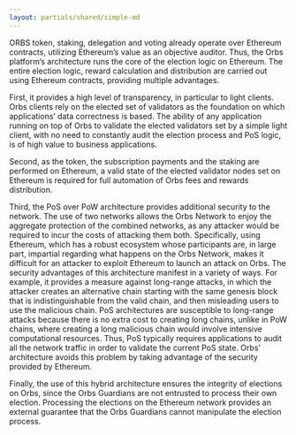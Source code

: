 ```yaml
---
layout: partials/shared/simple-md
---
```


ORBS token, staking, delegation and voting already operate over Ethereum contracts, utilizing Ethereum’s value as an objective auditor. Thus, the Orbs platform’s architecture runs the core of the election logic on Ethereum. The entire election logic, reward calculation and distribution are carried out using Ethereum contracts, providing multiple advantages.

First, it provides a high level of transparency, in particular to light clients. Orbs clients rely on the elected set of validators as the foundation on which applications’ data correctness is based. The ability of any application running on top of Orbs to validate the elected validators set by a simple light client, with no need to constantly audit the election process and PoS logic, is of high value to business applications.

Second, as the token, the subscription payments and the staking are performed on Ethereum, a valid state of the elected validator nodes set on Ethereum is required for full automation of Orbs fees and rewards distribution.

Third, the PoS over PoW architecture provides additional security to the network. The use of two networks allows the Orbs Network to enjoy the aggregate protection of the combined networks, as any attacker would be required to incur the costs of attacking them both. Specifically, using Ethereum, which has a robust ecosystem whose participants are, in large part, impartial regarding what happens on the Orbs Network, makes it difficult for an attacker to exploit Ethereum to launch an attack on Orbs. The security advantages of this architecture manifest in a variety of ways. For example, it provides a measure against long-range attacks, in which the attacker creates an alternative chain starting with the same genesis block that is indistinguishable from the valid chain, and then misleading users to use the malicious chain. PoS architectures are susceptible to long-range attacks because there is no extra cost to creating long chains, unlike in PoW chains, where creating a long malicious chain would involve intensive computational resources. Thus, PoS typically requires applications to audit all the network traffic in order to validate the current PoS state. Orbs’ architecture avoids this problem by taking advantage of the security provided by Ethereum.

Finally, the use of this hybrid architecture ensures the integrity of elections on Orbs, since the Orbs Guardians are not entrusted to process their own election. Processing the elections on the Ethereum network provides an external guarantee that the Orbs Guardians cannot manipulate the election process.
